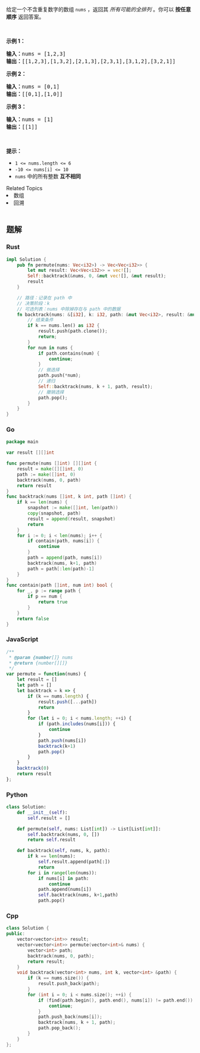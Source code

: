 <p>给定一个不含重复数字的数组 <code>nums</code> ，返回其 <em>所有可能的全排列</em> 。你可以 <strong>按任意顺序</strong> 返回答案。</p>

<p>&nbsp;</p>

<p><strong>示例 1：</strong></p>

<pre>
<strong>输入：</strong>nums = [1,2,3]
<strong>输出：</strong>[[1,2,3],[1,3,2],[2,1,3],[2,3,1],[3,1,2],[3,2,1]]
</pre>

<p><strong>示例 2：</strong></p>

<pre>
<strong>输入：</strong>nums = [0,1]
<strong>输出：</strong>[[0,1],[1,0]]
</pre>

<p><strong>示例 3：</strong></p>

<pre>
<strong>输入：</strong>nums = [1]
<strong>输出：</strong>[[1]]
</pre>

<p>&nbsp;</p>

<p><strong>提示：</strong></p>

<ul>
	<li><code>1 &lt;= nums.length &lt;= 6</code></li>
	<li><code>-10 &lt;= nums[i] &lt;= 10</code></li>
	<li><code>nums</code> 中的所有整数 <strong>互不相同</strong></li>
</ul>
<div><div>Related Topics</div><div><li>数组</li><li>回溯</li></div></div><br>

## 题解
### Rust
```rust
impl Solution {
    pub fn permute(nums: Vec<i32>) -> Vec<Vec<i32>> {
        let mut result: Vec<Vec<i32>> = vec![];
        Self::backtrack(&nums, 0, &mut vec![], &mut result);
        result
    }

    // 路径：记录在 path 中
    // 决策阶段：k
    // 可选列表：nums 中除掉存在与 path 中的数据
    fn backtrack(nums: &[i32], k: i32, path: &mut Vec<i32>, result: &mut Vec<Vec<i32>>) {
        // 结束条件
        if k == nums.len() as i32 {
            result.push(path.clone());
            return;
        }
        for num in nums {
            if path.contains(num) {
                continue;
            }
            // 做选择
            path.push(*num);
            // 递归
            Self::backtrack(nums, k + 1, path, result);
            // 撤销选择
            path.pop();
        }
    }
}
```

### Go
```go
package main

var result [][]int

func permute(nums []int) [][]int {
	result = make([][]int, 0)
	path := make([]int, 0)
	backtrack(nums, 0, path)
	return result
}
func backtrack(nums []int, k int, path []int) {
	if k == len(nums) {
		snapshot := make([]int, len(path))
		copy(snapshot, path)
		result = append(result, snapshot)
		return
	}
	for i := 0; i < len(nums); i++ {
		if contain(path, nums[i]) {
			continue
		}
		path = append(path, nums[i])
		backtrack(nums, k+1, path)
		path = path[:len(path)-1]
	}
}
func contain(path []int, num int) bool {
	for _, p := range path {
		if p == num {
			return true
		}
	}
	return false
}

```

### JavaScript
```javascript
/**
 * @param {number[]} nums
 * @return {number[][]}
 */
var permute = function(nums) {
    let result = []
    let path = []
    let backtrack = k => {
        if (k == nums.length) {
            result.push([...path])
            return
        }
        for (let i = 0; i < nums.length; ++i) {
            if (path.includes(nums[i])) {
                continue
            }
            path.push(nums[i])
            backtrack(k+1)
            path.pop()
        }
    }
    backtrack(0)
    return result
};
```

### Python
```python
class Solution:
    def __init__(self):
        self.result = []

    def permute(self, nums: List[int]) -> List[List[int]]:
        self.backtrack(nums, 0, [])
        return self.result

    def backtrack(self, nums, k, path):
        if k == len(nums):
            self.result.append(path[:])
            return
        for i in range(len(nums)):
            if nums[i] in path:
                continue
            path.append(nums[i])
            self.backtrack(nums, k+1,path)
            path.pop()

```

### Cpp
```c++
class Solution {
public:
    vector<vector<int>> result;
    vector<vector<int>> permute(vector<int>& nums) {
        vector<int> path;
        backtrack(nums, 0, path);
        return result;
    }
    void backtrack(vector<int> nums, int k, vector<int> &path) {
        if (k == nums.size()) {
            result.push_back(path);
        }
        for (int i = 0; i < nums.size(); ++i) {
            if (find(path.begin(), path.end(), nums[i]) != path.end()) {
                continue;
            }
            path.push_back(nums[i]);
            backtrack(nums, k + 1, path);
            path.pop_back();
        }
    }
};
```